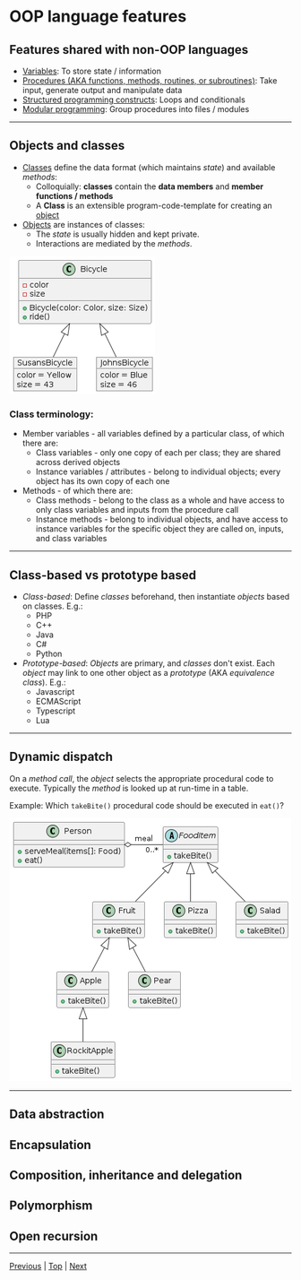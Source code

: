 # OOP language features

## Features shared with non-OOP languages

* [Variables](https://en.wikipedia.org/wiki/Variable_(computer_science)): To store state / information
* [Procedures (AKA functions, methods, routines, or subroutines)](https://en.wikipedia.org/wiki/Procedure_(computer_science)): Take input, generate output and manipulate data
* [Structured programming constructs](https://en.wikipedia.org/wiki/Structured_programming): Loops and conditionals
* [Modular programming](https://en.wikipedia.org/wiki/Modular_programming): Group procedures into files / modules

---

## Objects and classes

* [Classes](https://en.wikipedia.org/wiki/Class_(computer_programming)) define the data format (which maintains *state*) and available *methods*:
  - Colloquially: **classes** contain the **data members** and **member functions / methods**
  - A **Class** is an extensible program-code-template for creating an [object](https://en.wikipedia.org/wiki/Object_(object-oriented_programming))
* [Objects](https://en.wikipedia.org/wiki/Object_(object-oriented_programming)) are instances of classes:
  - The *state* is usually hidden and kept private.
  - Interactions are mediated by the *methods*.

![Objects and classes](./images/objects-and-classes.png)
  
### Class terminology:

* Member variables - all variables defined by a particular class, of which there are:
  - Class variables - only one copy of each per class;  they are shared across derived objects
  - Instance variables / attributes - belong to individual objects; every object has its own copy of each one
* Methods - of which there are:
  - Class methods - belong to the class as a whole and have access to only class variables and inputs from the procedure call
  - Instance methods - belong to individual objects, and have access to instance variables for the specific object they are called on, inputs, and class variables

---

## Class-based vs prototype based

* *Class-based*: Define *classes* beforehand, then instantiate *objects* based on classes. E.g.:
  - PHP
  - C++
  - Java
  - C#
  - Python
* *Prototype-based*: *Objects* are primary, and *classes* don't exist. Each *object* may link to one other object as a *prototype* (AKA *equivalence class*). E.g.:
  - Javascript
  - ECMAScript
  - Typescript
  - Lua

---

## Dynamic dispatch

On a *method call*, the *object* selects the appropriate procedural code to execute. Typically the *method* is looked up at run-time in a table.

Example: Which `takeBite()` procedural code should be executed in `eat()`?

![Example](./images/dynamic-dispatch.png)

---
## Data abstraction


## Encapsulation


## Composition, inheritance and delegation


## Polymorphism


## Open recursion


---

[Previous](./context.md) | [Top](../README.md) | [Next](./C-examples.md)